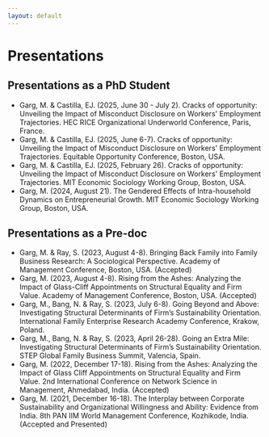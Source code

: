 ```yaml
---
layout: default
---
```


# Presentations


## Presentations as a PhD Student
+ Garg, M. & Castilla, EJ. (2025, June 30 - July 2). Cracks of opportunity: Unveiling the Impact of Misconduct Disclosure on Workers' Employment Trajectories. HEC RICE Organizational Underworld Conference, Paris, France.
+ Garg, M. & Castilla, EJ. (2025, June 6-7). Cracks of opportunity: Unveiling the Impact of Misconduct Disclosure on Workers' Employment Trajectories. Equitable Opportunity Conference, Boston, USA.
+ Garg, M. & Castilla, EJ. (2025, February 26). Cracks of opportunity: Unveiling the Impact of Misconduct Disclosure on Workers' Employment Trajectories. MIT Economic Sociology Working Group, Boston, USA.
+ Garg, M. (2024, August 21). The Gendered Effects of Intra-household Dynamics on Entrepreneurial Growth. MIT Economic Sociology Working Group, Boston, USA.
  
## Presentations as a Pre-doc
+ Garg, M. & Ray, S. (2023, August 4-8). Bringing Back Family into Family Business Research: A Sociological Perspective. Academy of Management Conference, Boston, USA. (Accepted)
+ Garg, M. (2023, August 4-8). Rising from the Ashes: Analyzing the Impact of Glass-Cliff Appointments on Structural Equality and Firm Value. Academy of Management Conference, Boston, USA. (Accepted)
+ Garg, M., Bang, N. & Ray, S. (2023, July 6-8). Going Beyond and Above: Investigating Structural Determinants of Firm’s Sustainability Orientation. International Family Enterprise Research Academy Conference, Krakow, Poland.
+ Garg, M., Bang, N. & Ray, S. (2023, April 26-28). Going an Extra Mile: Investigating Structural Determinants of Firm’s Sustainability Orientation. STEP Global Family Business Summit, Valencia, Spain.
+ Garg, M. (2022, December 17-18). Rising from the Ashes: Analyzing the Impact of Glass Cliff Appointments on Structural Equality and Firm Value. 2nd International Conference on Network Science in Management, Ahmedabad, India. (Accepted) 
+ Garg, M. (2021, December 16-18). The Interplay between Corporate Sustainability and Organizational Willingness and Ability: Evidence from India. 8th PAN IIM World Management Conference, Kozhikode, India. (Accepted and Presented)


